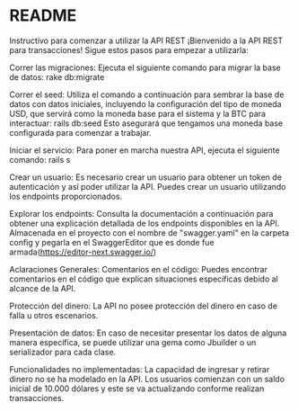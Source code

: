 # README

Instructivo para comenzar a utilizar la API REST
¡Bienvenido a la API REST para transacciones! Sigue estos pasos para empezar a utilizarla:

Correr las migraciones: 
Ejecuta el siguiente comando para migrar la base de datos: rake db:migrate

Correr el seed: 
Utiliza el comando a continuación para sembrar la base de datos con datos iniciales, incluyendo la configuración del tipo de moneda USD, que servirá como la moneda base para el sistema y la BTC para interactuar: rails db:seed
Esto asegurará que tengamos una moneda base configurada para comenzar a trabajar.

Iniciar el servicio: Para poner en marcha nuestra API, ejecuta el siguiente comando: rails s

Crear un usuario: Es necesario crear un usuario para obtener un token de autenticación y así poder utilizar la API. Puedes crear un usuario utilizando los endpoints proporcionados.

Explorar los endpoints: Consulta la documentación a continuación para obtener una explicación detallada de los endpoints disponibles en la API.
Almacenada en el proyecto con el nombre de "swagger.yaml" en la carpeta config y pegarla en el SwaggerEditor que es donde fue armada(https://editor-next.swagger.io/)

Aclaraciones Generales:
Comentarios en el código: Puedes encontrar comentarios en el código que explican situaciones específicas debido al alcance de la API.

Protección del dinero: La API no posee protección del dinero en caso de falla u otros escenarios.

Presentación de datos: En caso de necesitar presentar los datos de alguna manera específica, se puede utilizar una gema como Jbuilder o un serializador para cada clase.

Funcionalidades no implementadas: La capacidad de ingresar y retirar dinero no se ha modelado en la API. Los usuarios comienzan con un saldo inicial de 10.000 dólares y este se va actualizando conforme realizan transacciones.